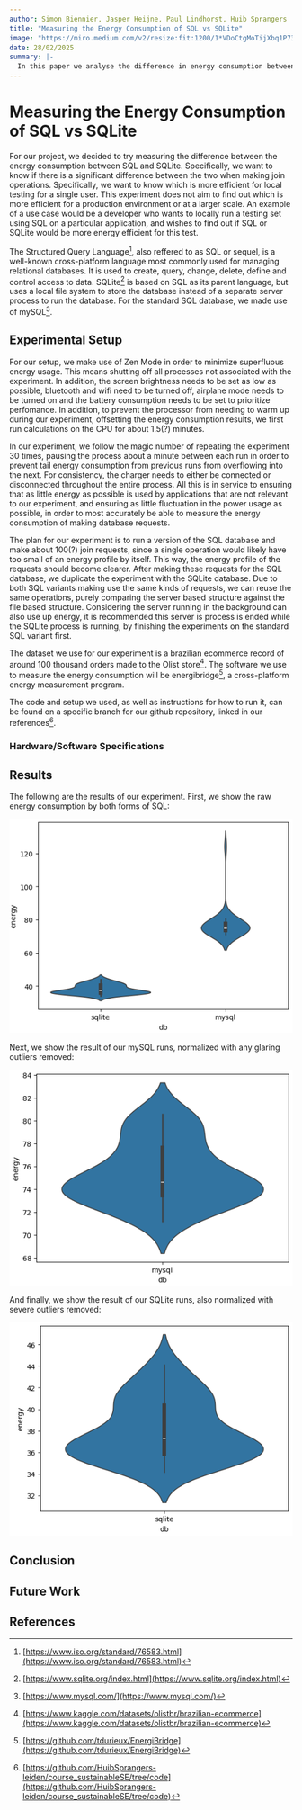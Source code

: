 ```yaml
---
author: Simon Biennier, Jasper Heijne, Paul Lindhorst, Huib Sprangers
title: "Measuring the Energy Consumption of SQL vs SQLite"
image: "https://miro.medium.com/v2/resize:fit:1200/1*VDoCtgMoTijXbq1P73PuFg.jpeg"
date: 28/02/2025
summary: |-
  In this paper we analyse the difference in energy consumption between usage of SQL and SQLite. After running our experiments and analysing the results, we find that the distribution is not as expected, and discuss why this might have been. Even still, we can see that the difference between the two is significant enough to conclude that SQLite is more energy efficient under the presented circumstances.
---
```


# Measuring the Energy Consumption of SQL vs SQLite

For our project, we decided to try measuring the difference between the energy consumption between SQL and SQLite. Specifically, we want to know if there is a significant difference between the two when making join operations. Specifically, we want to know which is more efficient for local testing for a single user. This experiment does not aim to find out which is more efficient for a production environment or at a larger scale. An example of a use case would be a developer who wants to locally run a testing set using SQL on a particular application, and wishes to find out if SQL or SQLite would be more energy efficient for this test.

The Structured Query Language[^sql], also reffered to as SQL or sequel, is a well-known cross-platform language most commonly used for managing relational databases. It is used to create, query, change, delete, define and control access to data. SQLite[^sqlite] is based on SQL as its parent language, but uses a local file system to store the database instead of a separate server process to run the database. For the standard SQL database, we made use of mySQL[^mysql].

## Experimental Setup

For our setup, we make use of Zen Mode in order to minimize superfluous energy usage. This means shutting off all processes not associated with the experiment. In addition, the screen brightness needs to be set as low as possible, bluetooth and wifi need to be turned off, airplane mode needs to be turned on and the battery consumption needs to be set to prioritize perfomance. In addition, to prevent the processor from needing to warm up during our experiment, offsetting the energy consumption results, we first run calculations on the CPU for about 1.5(?) minutes. 

In our experiment, we follow the magic number of repeating the experiment 30 times, pausing the process about a minute between each run in order to prevent tail energy consumption from previous runs from overflowing into the next. For consistency, the charger needs to either be connected or disconnected throughout the entire process. All this is in service to ensuring that as little energy as possible is used by applications that are not relevant to our experiment, and ensuring as little fluctuation in the power usage as possible, in order to most accurately be able to measure the energy consumption of making database requests.

The plan for our experiment is to run a version of the SQL database and make about 100(?) join requests, since a single operation would likely have too small of an energy profile by itself. This way, the energy profile of the requests should become clearer. After making these requests for the SQL database, we duplicate the experiment with the SQLite database. Due to both SQL variants making use the same kinds of requests, we can reuse the same operations, purely comparing the server based structure against the file based structure. Considering the server running in the background can also use up energy, it is recommended this server is process is ended while the SQLite process is running, by finishing the experiments on the standard SQL variant first.

The dataset we use for our experiment is a brazilian ecommerce record of around 100 thousand orders made to the Olist store[^dataset]. The software we use to measure the energy consumption will be energibridge[^energibridge], a cross-platform energy measurement program.

The code and setup we used, as well as instructions for how to run it, can be found on a specific branch for our github repository, linked in our references[^github].

### Hardware/Software Specifications

## Results

The following are the results of our experiment. First, we show the raw energy consumption by both forms of SQL:

![Raw Energy Consumption](../img/p1_measuring_software/g12_databases/Raw_energy.png)

Next, we show the result of our mySQL runs, normalized with any glaring outliers removed:

![mySQL](../img/p1_measuring_software/g12_databases/mysql.png)

And finally, we show the result of our SQLite runs, also normalized with severe outliers removed:

![SQLite](../img/p1_measuring_software/g12_databases/sqlite.png)

## Conclusion

## Future Work

## References

[^github]: [https://github.com/HuibSprangers-leiden/course_sustainableSE/tree/code](https://github.com/HuibSprangers-leiden/course_sustainableSE/tree/code)

[^sql]: [https://www.iso.org/standard/76583.html](https://www.iso.org/standard/76583.html)

[^mysql]: [https://www.mysql.com/](https://www.mysql.com/)

[^sqlite]: [https://www.sqlite.org/index.html](https://www.sqlite.org/index.html)

[^dataset]: [https://www.kaggle.com/datasets/olistbr/brazilian-ecommerce](https://www.kaggle.com/datasets/olistbr/brazilian-ecommerce)

[^energibridge]: [https://github.com/tdurieux/EnergiBridge](https://github.com/tdurieux/EnergiBridge)


